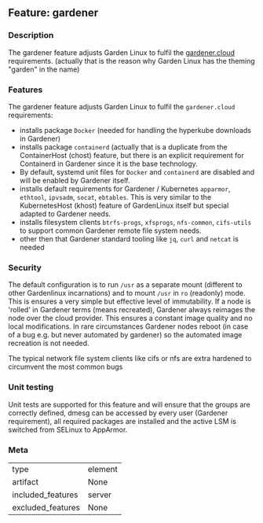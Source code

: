## Feature: gardener
### Description
The gardener feature adjusts Garden Linux to fulfil the [gardener.cloud](https://gardener.cloud) requirements. (actually that is the reason why Garden Linux has the theming "garden" in the name)

### Features
The gardener feature adjusts Garden Linux to fulfil the `gardener.cloud` requirements:
- installs package `Docker` (needed for handling the hyperkube downloads in Gardener)
- installs package `containerd` (actually that is a duplicate from the ContainerHost (chost) feature, but there is an explicit requirement for Containerd in Gardener since it is the base technology.
- By default, systemd unit files for `Docker` and `containerd` are disabled and will be enabled by Gardener itself.
- installs default requirements for Gardener / Kubernetes `apparmor`, `ethtool`, `ipvsadm`, `socat`, `ebtables`. This is very similar to the KubernetesHost (khost) feature of GardenLinux itself but special adapted to Gardener needs.
- installs filesystem clients `btrfs-progs`, `xfsprogs`, `nfs-common`, `cifs-utils` to support common Gardener remote file system needs.
- other then that Gardener standard tooling like `jq`, `curl` and `netcat` is needed

### Security
The default configuration is to run `/usr` as a separate mount (different to other Gardenlinux incarnations) and to mount `/usr` in `ro` (readonly) mode. This is ensures a very simple but effective level of immutability.
If a node is 'rolled' in Gardener terms (means recreated), Gardener always reimages the node over the cloud provider. This ensures a constant image quality and no local modifications.
In rare circumstances Gardener nodes reboot (in case of a bug e.g. but never automated by gardener) so the automated image recreation is not needed.

The typical network file system clients like cifs or nfs are extra hardened to circumvent the most common bugs

### Unit testing
Unit tests are supported for this feature and will ensure that the groups are correctly defined, dmesg can be accessed by every user (Gardener requirement), all required packages are installed and the active LSM is switched from SELinux to AppArmor.

### Meta
|||
|---|---|
|type|element|
|artifact|None|
|included_features|server|
|excluded_features|None|
